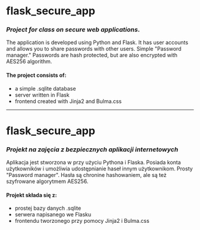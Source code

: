# flask_secure_app
### _Project for class on secure web applications_.

The application is developed using Python and Flask. It has user accounts and allows you to share passwords with other users. Simple "Password manager."
Passwords are hash protected, but are also encrypted with AES256 algorithm.

#### The project consists of:
- a simple .sqlite database
- server written in Flask
- frontend created with Jinja2 and Bulma.css

----

# flask_secure_app
### _Projekt na zajęcia z bezpiecznych aplikacji internetowych_

Aplikacja jest stworzona w przy użyciu Pythona i Flaska. Posiada konta użytkowników i umożliwia udostępnianie haseł innym użytkownikom. Prosty "Password manager".
Hasła są chronine hashowaniem, ale są też szyfrowane algorytmem AES256.

#### Projekt składa się z:
- prostej bazy danych .sqlite
- serwera napisanego we Flasku
- frontendu tworzonego przy pomocy Jinja2 i Bulma.css
